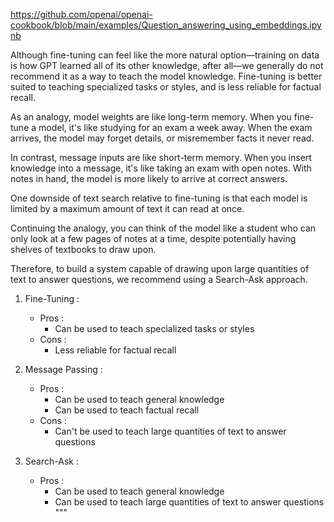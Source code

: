 https://github.com/openai/openai-cookbook/blob/main/examples/Question_answering_using_embeddings.ipynb

Although fine-tuning can feel like the more natural option—training on data is how GPT learned all of its other knowledge, after all—we generally do not recommend it as a way to teach the model knowledge. Fine-tuning is better suited to teaching specialized tasks or styles, and is less reliable for factual recall.

As an analogy, model weights are like long-term memory. When you fine-tune a model, it's like studying for an exam a week away. When the exam arrives, the model may forget details, or misremember facts it never read.

In contrast, message inputs are like short-term memory. When you insert knowledge into a message, it's like taking an exam with open notes. With notes in hand, the model is more likely to arrive at correct answers.

One downside of text search relative to fine-tuning is that each model is limited by a maximum amount of text it can read at once.

Continuing the analogy, you can think of the model like a student who can only look at a few pages of notes at a time, despite potentially having shelves of textbooks to draw upon.

Therefore, to build a system capable of drawing upon large quantities of text to answer questions, we recommend using a Search-Ask approach.

1. Fine-Tuning :
    - Pros :
        - Can be used to teach specialized tasks or styles
    - Cons :
        - Less reliable for factual recall

2. Message Passing :
    - Pros :
        - Can be used to teach general knowledge
        - Can be used to teach factual recall
    - Cons :
        - Can't be used to teach large quantities of text to answer questions

3. Search-Ask :
    - Pros :
        - Can be used to teach general knowledge
        - Can be used to teach large quantities of text to answer questions
          """